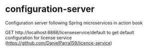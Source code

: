 # configuration-server
Configuration server following Spring microservices in action book

GET http://localhost:8888/licenseservice/default to get default configuration for license service (https://github.com/DanielParra159/licence-service)